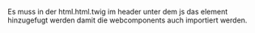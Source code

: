 Es muss in der html.html.twig im header unter dem js das element     <webcomponent-placeholder token="{{ placeholder_token|raw }}">
hinzugefugt werden damit die webcomponents auch importiert werden.